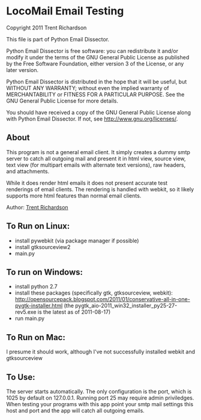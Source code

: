 LocoMail Email Testing
======================

Copyright 2011 Trent Richardson

This file is part of Python Email Dissector.

Python Email Dissector is free software: you can redistribute it and/or modify
it under the terms of the GNU General Public License as published by
the Free Software Foundation, either version 3 of the License, or
any later version.

Python Email Dissector is distributed in the hope that it will be useful,
but WITHOUT ANY WARRANTY; without even the implied warranty of
MERCHANTABILITY or FITNESS FOR A PARTICULAR PURPOSE. See the
GNU General Public License for more details.

You should have received a copy of the GNU General Public License
along with Python Email Dissector. If not, see <http://www.gnu.org/licenses/>.

About
-----
This program is not a general email client.  It simply creates a dummy smtp 
server to catch all outgoing mail and present it in html view, source view, 
text view (for multipart emails with alternate text versions), raw headers, 
and attachments.

While it does render html emails it does not present accurate test renderings 
of email clients.  The rendering is handled with webkit, so it likely supports 
more html features than normal email clients.

Author: [Trent Richardson](http://trentrichardson.com)

To Run on Linux:
----------------
- install pywebkit (via package manager if possible)
- install gtksourceview2
- main.py

To run on Windows:
------------------
- install python 2.7
- install these packages (specifically gtk, gtksourceview, webkit):
	http://opensourcepack.blogspot.com/2011/01/conservative-all-in-one-pygtk-installer.html
	(the pygtk_aio-2011_win32_installer_py25-27-rev5.exe is the latest as of 2011-08-17)
- run main.py

To Run on Mac:
--------------
I presume it should work, although I've not successfully installed webkit and gtksourceview

To Use:
-------
The server starts automatically.  The only configuration is the port, which is 1025 by 
default on 127.0.0.1.  Running port 25 may require admin priviledges.  When testing your
programs with this app point your smtp mail settings this host and port and the app 
will catch all outgoing emails.
